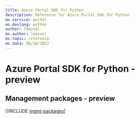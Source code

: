 ```yaml
---
title: Azure Portal SDK for Python
description: Reference for Azure Portal SDK for Python
ms.service: portal
ms.devlang: python
author: lmazuel
ms.author: lmazuel
ms.topic: reference
ms.data: 08/16/2022
---
```

# Azure Portal SDK for Python - preview

## Management packages - preview
[!INCLUDE [mgmt-packages](portal-mgmt-index.md)]
